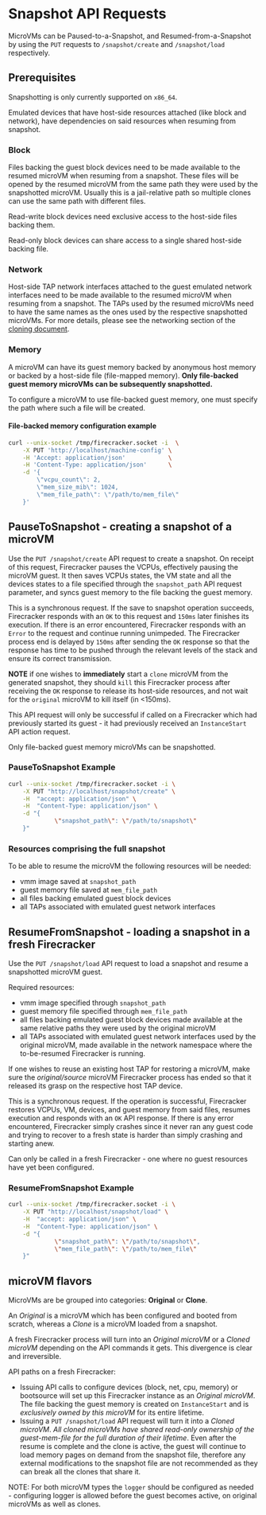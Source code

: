 # Snapshot API Requests

MicroVMs can be Paused-to-a-Snapshot, and Resumed-from-a-Snapshot
by using the `PUT` requests to `/snapshot/create` and `/snapshot/load`
respectively.

## Prerequisites

Snapshotting is only currently supported on `x86_64`.

Emulated devices that have host-side resources attached (like block
and network), have dependencies on said resources when resuming from
snapshot.

### Block

Files backing the guest block devices need to be made available to the
resumed microVM when resuming from a snapshot. These files will be
opened by the resumed microVM from the same path they were used by the
snapshotted microVM. Usually this is a jail-relative path so multiple
clones can use the same path with different files.

Read-write block devices need exclusive access to the host-side files
backing them.

Read-only block devices can share access to a single shared host-side
backing file.

### Network

Host-side TAP network interfaces attached to the guest emulated network
interfaces need to be made available to the resumed microVM when
resuming from a snapshot. The TAPs used by the resumed microVMs need
to have the same names as the ones used by the respective snapshotted
microVMs. For more details, please see the networking section of the
[cloning document](cloning.md).

### Memory

A microVM can have its guest memory backed by anonymous host memory or
backed by a host-side file (file-mapped memory). **Only file-backed
guest memory microVMs can be subsequently snapshotted.**

To configure a microVM to use file-backed guest memory, one must specify
the path where such a file will be created.

#### File-backed memory configuration example

```bash
curl --unix-socket /tmp/firecracker.socket -i  \
    -X PUT 'http://localhost/machine-config' \
    -H 'Accept: application/json'            \
    -H 'Content-Type: application/json'      \
    -d '{
        \"vcpu_count\": 2,
        \"mem_size_mib\": 1024,
        \"mem_file_path\": \"/path/to/mem_file\"
    }'
```

## PauseToSnapshot - creating a snapshot of a microVM

Use the `PUT /snapshot/create` API request to create a snapshot.
On receipt of this request, Firecracker pauses the VCPUs, effectively
pausing the microVM guest. It then saves VCPUs states, the VM state and
all the devices states to a file specified through the `snapshot_path`
API request parameter, and syncs guest memory to the file backing the
guest memory.

This is a synchronous request. If the save to snapshot operation
succeeds, Firecracker responds with an `OK` to this request and `150ms`
later finishes its execution. If there is an error encountered,
Firecracker responds with an `Error` to the request and continue running
unimpeded.
The Firecracker process end is delayed by `150ms` after sending the `OK`
response so that the response has time to be pushed through the relevant
levels of the stack and ensure its correct transmission.

**NOTE** if one wishes to **immediately** start a `clone` microVM from
the generated snapshot, they should `kill` this Firecracker process
after receiving the `OK` response to release its host-side resources,
and not wait for the `original` microVM to kill itself (in <150ms).

This API request will only be successful if called on a Firecracker
which had previously started its guest - it had previously received an
`InstanceStart` API action request.

Only file-backed guest memory microVMs can be snapshotted.

### PauseToSnapshot Example

```bash
curl --unix-socket /tmp/firecracker.socket -i \
    -X PUT "http://localhost/snapshot/create" \
    -H  "accept: application/json" \
    -H  "Content-Type: application/json" \
    -d "{
             \"snapshot_path\": \"/path/to/snapshot\"
    }"
```

### Resources comprising the full snapshot

To be able to resume the microVM the following resources will be needed:

- vmm image saved at `snapshot_path`
- guest memory file saved at `mem_file_path`
- all files backing emulated guest block devices
- all TAPs associated with emulated guest network interfaces

## ResumeFromSnapshot - loading a snapshot in a fresh Firecracker

Use the `PUT /snapshot/load` API request to load a snapshot and resume
a snapshotted microVM guest.

Required resources:

- vmm image specified through `snapshot_path`
- guest memory file specified through `mem_file_path`
- all files backing emulated guest block devices made available at the
  same relative paths they were used by the original microVM
- all TAPs associated with emulated guest network interfaces used by the
  original microVM, made available in the network namespace where the
  to-be-resumed Firecracker is running.

If one wishes to reuse an existing host TAP for restoring a microVM,
make sure the *original/source* microVM Firecracker process has ended so
that it released its grasp on the respective host TAP device.

This is a synchronous request. If the operation is successful,
Firecracker restores VCPUs, VM, devices, and guest memory from said
files, resumes execution and responds with an `OK` API response.
If there is any error encountered, Firecracker simply crashes since it
never ran any guest code and trying to recover to a fresh state is
harder than simply crashing and starting anew.

Can only be called in a fresh Firecracker - one where no guest resources
have yet been configured.

### ResumeFromSnapshot Example

```bash
curl --unix-socket /tmp/firecracker.socket -i \
    -X PUT "http://localhost/snapshot/load" \
    -H  "accept: application/json" \
    -H  "Content-Type: application/json" \
    -d "{
             \"snapshot_path\": \"/path/to/snapshot\",
             \"mem_file_path\": \"/path/to/mem_file\"
    }"
```

## microVM flavors

MicroVMs are be grouped into categories: **Original** or **Clone**.

An *Original* is a microVM which has been configured and booted
from scratch, whereas a *Clone* is a microVM loaded from a snapshot.

A fresh Firecracker process will turn into an *Original microVM* or a
*Cloned microVM* depending on the API commands it gets. This divergence
is clear and irreversible.

API paths on a fresh Firecracker:
* Issuing API calls to configure devices (block, net, cpu,
  memory) or bootsource will set up this Firecracker instance as an
  *Original microVM*. The file backing the guest memory is created on
  `InstanceStart` and is *exclusively owned by this microVM* for its
  entire lifetime.
* Issuing a `PUT /snapshot/load` API request will turn it into a
  *Cloned microVM*.
  *All cloned microVMs have shared read-only ownership of the
  guest-mem-file for the full duration of their lifetime*.
  Even after the resume is complete and the clone is active, the guest
  will continue to load memory pages on demand from the snapshot file,
  therefore any external modifications to the snapshot file are not
  recommended as they can break all the clones that share it.

NOTE: For both microVM types the `logger` should be configured as
needed - configuring logger is allowed before the guest becomes active,
on original microVMs as well as clones.
